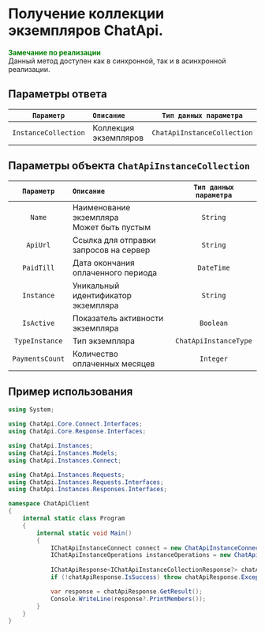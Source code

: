 # Получение коллекции экземпляров ChatApi.
**<span style="color:green">Замечание по реализации</span>** <br/> 
Данный метод доступен как в синхронной, так и в асинхронной реализации.

## Параметры ответа

|  `Параметр`           | `Описание`                                            | `Тип данных параметра` | 
|:---------------------:|:------------------------------------------------------|:----------------------:|
| `InstanceCollection`  | Коллекция экземпляров                                 | `ChatApiInstanceCollection`

## Параметры объекта `ChatApiInstanceCollection`
|  `Параметр`           | `Описание`                                            | `Тип данных параметра` | 
|:---------------------:|:------------------------------------------------------|:----------------------:|
| `Name`                | Наименование экземпляра <br/> Может быть пустым       | `String`
| `ApiUrl`              | Ссылка для отправки запросов на сервер                | `String`
| `PaidTill`            | Дата окончания оплаченного периода                    | `DateTime`
| `Instance`            | Уникальный идентификатор экземпляра                   | `String`
| `IsActive`            | Показатель активности экземпляра                      | `Boolean`
| `TypeInstance`        | Тип экземпляра                                        | `ChatApiInstanceType`
| `PaymentsCount`       | Количество оплаченных месяцев                         | `Integer`

## Пример использования
```csharp
using System;

using ChatApi.Core.Connect.Interfaces;
using ChatApi.Core.Response.Interfaces;

using ChatApi.Instances;
using ChatApi.Instances.Models;
using ChatApi.Instances.Connect;

using ChatApi.Instances.Requests;
using ChatApi.Instances.Requests.Interfaces;
using ChatApi.Instances.Responses.Interfaces;

namespace ChatApiClient
{
    internal static class Program
    {
        internal static void Main()
        {
            IChatApiInstanceConnect connect = new ChatApiInstanceConnect("ApiKey");
            IChatApiInstanceOperations instanceOperations = new ChatApiInstanceOperations(connect);
            
            IChatApiResponse<IChatApiInstanceCollectionResponse?> chatApiResponse = instanceOperations.GetChatApiInstances();
            if (!chatApiResponse.IsSuccess) throw chatApiResponse.Exception!;

            var response = chatApiResponse.GetResult();
            Console.WriteLine(response?.PrintMembers());
        }
    }
}
```

